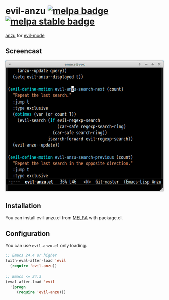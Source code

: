 # evil-anzu [![melpa badge][melpa-badge]][melpa-link] [![melpa stable badge][melpa-stable-badge]][melpa-stable-link]

[anzu](https://github.com/syohex/emacs-anzu) for [evil-mode](https://gitorious.org/evil)


## Screencast

![Screencast of evil-anzu](image/evil-anzu.gif)

## Installation

You can install evil-anzu.el from [MELPA](https://melpa.org) with package.el.

## Configuration

You can use `evil-anzu.el` only loading.

```lisp
;; Emacs 24.4 or higher
(with-eval-after-load 'evil
  (require 'evil-anzu))

;; Emacs <= 24.3
(eval-after-load 'evil
  '(progn
     (require 'evil-anzu)))
```

[melpa-link]: https://melpa.org/#/evil-anzu
[melpa-stable-link]: https://stable.melpa.org/#/evil-anzu
[melpa-badge]: https://melpa.org/packages/evil-anzu-badge.svg
[melpa-stable-badge]: https://stable.melpa.org/packages/evil-anzu-badge.svg
